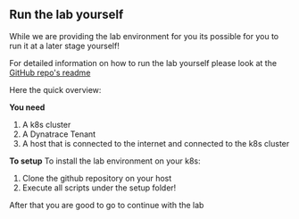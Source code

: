## Run the lab yourself

While we are providing the lab environment for you its possible for you to run it at a later stage yourself!

For detailed information on how to run the lab yourself please look at the [GitHub repo's readme](https://github.com/Dynatrace/perform-2021-hotday/tree/main/progressivedelivery)

Here the quick overview:

**You need**
1. A k8s cluster
2. A Dynatrace Tenant
3. A host that is connected to the internet and connected to the k8s cluster

**To setup**
To install the lab environment on your k8s:
1. Clone the github repository on your host
2. Execute all scripts under the setup folder!

After that you are good to go to continue with the lab